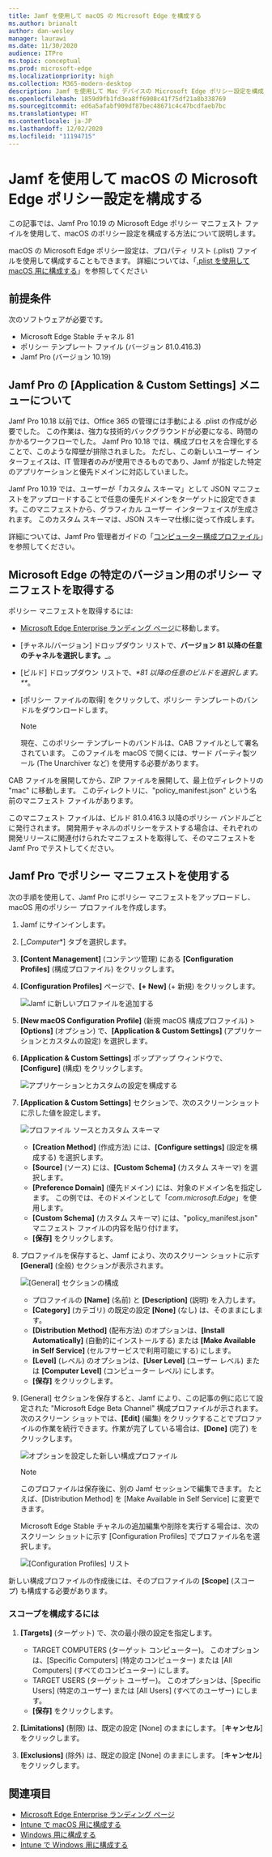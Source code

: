 ```yaml
---
title: Jamf を使用して macOS の Microsoft Edge を構成する
ms.author: brianalt
author: dan-wesley
manager: laurawi
ms.date: 11/30/2020
audience: ITPro
ms.topic: conceptual
ms.prod: microsoft-edge
ms.localizationpriority: high
ms.collection: M365-modern-desktop
description: Jamf を使用して Mac デバイスの Microsoft Edge ポリシー設定を構成する
ms.openlocfilehash: 1859d9fb1fd3ea8ff6908c41f75df21a8b338769
ms.sourcegitcommit: ed6a5afabf909df87bec48671c4c47bcdfaeb7bc
ms.translationtype: HT
ms.contentlocale: ja-JP
ms.lasthandoff: 12/02/2020
ms.locfileid: "11194715"
---
```

# Jamf を使用して macOS の Microsoft Edge ポリシー設定を構成する

この記事では、Jamf Pro 10.19 の Microsoft Edge ポリシー マニフェスト ファイルを使用して、macOS のポリシー設定を構成する方法について説明します。

macOS の Microsoft Edge ポリシー設定は、プロパティ リスト (.plist) ファイルを使用して構成することもできます。 詳細については、「[.plist を使用して macOS 用に構成する](configure-microsoft-edge-on-mac.md)」を参照してください


## 前提条件

次のソフトウェアが必要です。

- Microsoft Edge Stable チャネル 81
- ポリシー テンプレート ファイル (バージョン 81.0.416.3)
- Jamf Pro (バージョン 10.19)

## Jamf Pro の [Application & Custom Settings] メニューについて

Jamf Pro 10.18 以前では、Office 365 の管理には手動による .plist の作成が必要でした。 この作業は、強力な技術的バックグラウンドが必要になる、時間のかかるワークフローでした。 Jamf Pro 10.18 では、構成プロセスを合理化することで、このような障壁が排除されました。 ただし、この新しいユーザー インターフェイスは、IT 管理者のみが使用できるものであり、Jamf が指定した特定のアプリケーションと優先ドメインに対応していました。

Jamf Pro 10.19 では、ユーザーが「カスタム スキーマ」として JSON マニフェストをアップロードすることで任意の優先ドメインをターゲットに設定できます。このマニフェストから、グラフィカル ユーザー インターフェイスが生成されます。 このカスタム スキーマは、JSON スキーマ仕様に従って作成します。

詳細については、Jamf Pro 管理者ガイドの「[コンピューター構成プロファイル](https://jamf.it/computer-configuration-profiles)」を参照してください。

## Microsoft Edge の特定のバージョン用のポリシー マニフェストを取得する

ポリシー マニフェストを取得するには:

- [Microsoft Edge Enterprise ランディング ページ](https://aka.ms/EdgeEnterprise)に移動します。
- [チャネル/バージョン] ドロップダウン リストで、**バージョン 81 以降の任意のチャネルを選択します。**_。
- [ビルド] ドロップダウン リストで、_*81 以降の任意のビルドを選択します。**_。
- [ポリシー ファイルの取得] をクリックして、ポリシー テンプレートのバンドルをダウンロードします。

  > [!NOTE]
  > 現在、このポリシー テンプレートのバンドルは、CAB ファイルとして署名されています。 このファイルを macOS で開くには、サード パーティ製ツール (The Unarchiver など) を使用する必要があります。

CAB ファイルを展開してから、ZIP ファイルを展開して、最上位ディレクトリの "mac" に移動します。 このディレクトリに、"policy_manifest.json" という名前のマニフェスト ファイルがあります。

このマニフェスト ファイルは、ビルド 81.0.416.3 以降のポリシー バンドルごとに発行されます。 開発用チャネルのポリシーをテストする場合は、それぞれの開発リリースに関連付けられたマニフェストを取得して、そのマニフェストを Jamf Pro でテストしてください。  

## Jamf Pro でポリシー マニフェストを使用する

次の手順を使用して、Jamf Pro にポリシー マニフェストをアップロードし、macOS 用のポリシー プロファイルを作成します。

1. Jamf にサインインします。
2. [_*Computer**] タブを選択します。
3. **[Content Management]** (コンテンツ管理) にある **[Configuration Profiles]** (構成プロファイル) をクリックします。
4. **[Configuration Profiles]** ページで、**[+ New]** (+ 新規) をクリックします。

   ![Jamf に新しいプロファイルを追加する](media/configure-microsoft-edge-on-mac-jamf/configure-macos-jamf-configuration-profiles.png)

5. **[New macOS Configuration Profile]** (新規 macOS 構成プロファイル) > **[Options]** (オプション) で、**[Application & Custom Settings]** (アプリケーションとカスタムの設定) を選択します。
6. **[Application & Custom Settings]** ポップアップ ウィンドウで、**[Configure]** (構成) をクリックします。

   ![アプリケーションとカスタムの設定を構成する](media/configure-microsoft-edge-on-mac-jamf/configure-macos-jamf-app-and-custom.png)

7. **[Application & Custom Settings]** セクションで、次のスクリーンショットに示した値を設定します。

   ![プロファイル ソースとカスタム スキーマ](media/configure-microsoft-edge-on-mac-jamf/configure-macos-jamf-app-and-custom-schema.png)

   - **[Creation Method]** (作成方法) には、**[Configure settings]** (設定を構成する) を選択します。
   - **[Source]** (ソース) には、**[Custom Schema]** (カスタム スキーマ) を選択します。
   - **[Preference Domain]** (優先ドメイン) には、対象のドメイン名を指定します。 この例では、そのドメインとして「*com.microsoft.Edge*」を使用します。
   - **[Custom Schema]** (カスタム スキーマ) には、"policy_manifest.json" マニフェスト ファイルの内容を貼り付けます。
   - **[保存]** をクリックします。

8. プロファイルを保存すると、Jamf により、次のスクリーン ショットに示す **[General]** (全般) セクションが表示されます。

   ![[General] セクションの構成](media/configure-microsoft-edge-on-mac-jamf/configure-macos-jamf-app-and-custom-general-setting.png)

   - プロファイルの **[Name]** (名前) と **[Description]** (説明) を入力します。
   - **[Category]** (カテゴリ) の既定の設定 **[None]** (なし) は、そのままにします。
   - **[Distribution Method]** (配布方法) のオプションは、**[Install Automatically]** (自動的にインストールする) または **[Make Available in Self Service]** (セルフサービスで利用可能にする) にします。
   - **[Level]** (レベル) のオプションは、**[User Level]** (ユーザー レベル) または **[Computer Level]** (コンピューター レベル) にします。
   - **[保存]** をクリックします。

9. [General] セクションを保存すると、Jamf により、この記事の例に応じて設定された "Microsoft Edge Beta Channel" 構成プロファイルが示されます。 次のスクリーン ショットでは、**[Edit]** (編集) をクリックすることでプロファイルの作業を続行できます。作業が完了している場合は、**[Done]** (完了) をクリックします。

   ![オプションを設定した新しい構成プロファイル](media/configure-microsoft-edge-on-mac-jamf/configure-macos-jamf-configuration-profiles-beta-channel.png)

   > [!NOTE]
   > このプロファイルは保存後に、別の Jamf セッションで編集できます。 たとえば、[Distribution Method] を [Make Available in Self Service] に変更できます。

   Microsoft Edge Stable チャネルの追加編集や削除を実行する場合は、次のスクリーン ショットに示す [Configuration Profiles] でプロファイル名を選択します。

   ![[Configuration Profiles] リスト](media/configure-microsoft-edge-on-mac-jamf/configure-macos-jamf-configuration-profiles-beta-channel-done.png)

新しい構成プロファイルの作成後には、そのプロファイルの **[Scope]** (スコープ) も構成する必要があります。

### スコープを構成するには

1. **[Targets]** (ターゲット) で、次の最小限の設定を指定します。

   - TARGET COMPUTERS (ターゲット コンピューター)。 このオプションは、[Specific Computers] (特定のコンピューター) または [All Computers] (すべてのコンピューター) にします。
   - TARGET USERS (ターゲット ユーザー)。 このオプションは、[Specific Users] (特定のユーザー) または [All Users] (すべてのユーザー) にします。
   - **[保存]** をクリックします。
2. **[Limitations]** (制限) は、既定の設定 [None] のままにします。 [**キャンセル**] をクリックします。
3. **[Exclusions]** (除外) は、既定の設定 [None] のままにします。 [**キャンセル**] をクリックします。

## 関連項目

- [Microsoft Edge Enterprise ランディング ページ](https://aka.ms/EdgeEnterprise)
- [Intune で macOS 用に構成する](configure-microsoft-edge-on-mac.md)
- [Windows 用に構成する](configure-microsoft-edge.md)
- [Intune で Windows 用に構成する](configure-edge-with-intune.md)
